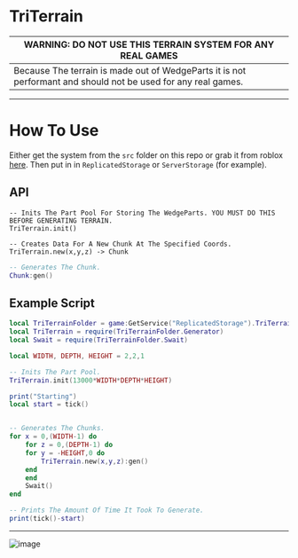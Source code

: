 # TriTerrain

| WARNING: DO NOT USE THIS TERRAIN SYSTEM FOR ANY REAL GAMES |
| --- |
| Because The terrain is made out of WedgeParts it is not performant and should not be used for any real games. |

- - -

# How To Use
Either get the system from the `src` folder on this repo or grab it from roblox [here](https://www.roblox.com/library/11300068061/TriTerrain). Then put in in `ReplicatedStorage` or `ServerStorage` (for example).

## API
```
-- Inits The Part Pool For Storing The WedgeParts. YOU MUST DO THIS BEFORE GENERATING TERRAIN.
TriTerrain.init()
```

```
-- Creates Data For A New Chunk At The Specified Coords.
TriTerrain.new(x,y,z) -> Chunk
```

```lua
-- Generates The Chunk.
Chunk:gen()
```

## Example Script
```lua
local TriTerrainFolder = game:GetService("ReplicatedStorage").TriTerrain
local TriTerrain = require(TriTerrainFolder.Generator)
local Swait = require(TriTerrainFolder.Swait)

local WIDTH, DEPTH, HEIGHT = 2,2,1

-- Inits The Part Pool.
TriTerrain.init(13000*WIDTH*DEPTH*HEIGHT)

print("Starting")
local start = tick()


-- Generates The Chunks.
for x = 0,(WIDTH-1) do
    for z = 0,(DEPTH-1) do
	for y = -HEIGHT,0 do
	    TriTerrain.new(x,y,z):gen()
	end
    end
    Swait()
end

-- Prints The Amount Of Time It Took To Generate.
print(tick()-start)
```

- - -

![image](https://user-images.githubusercontent.com/66361859/196065559-11194f14-19da-4dd2-98b7-139526d34672.png)

